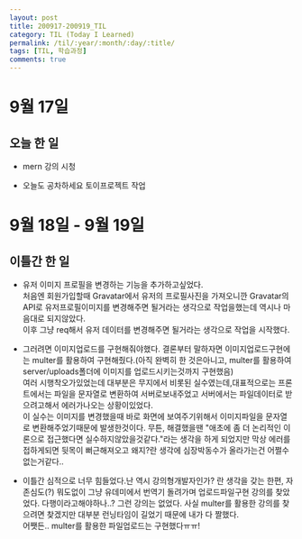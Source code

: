```yaml
---
layout: post
title: 200917-200919_TIL
category: TIL (Today I Learned)
permalink: /til/:year/:month/:day/:title/
tags: [TIL, 학습과정]
comments: true
---
```


# 9월 17일

## 오늘 한 일

- mern 강의 시청

- 오늘도 공차하세요 토이프로젝트 작업

# 9월 18일 - 9월 19일

## 이틀간 한 일

- 유저 이미지 프로필을 변경하는 기능을 추가하고싶었다.<br>
  처음엔 회원가입할때 Gravatar에서 유저의 프로필사진을 가져오니깐 Gravatar의API로 유저프로필이미지를 변경해주면 될거라는 생각으로 작업을했는데 역시나 마음대로 되지않았다.<br>
  이후 그냥 req해서 유저 데이터를 변경해주면 될거라는 생각으로 작업을 시작했다.<br>

- 그러려면 이미지업로드를 구현해줘야했다. 결론부터 말하자면 이미지업로드구현에는 multer를 활용하여 구현해줬다.(아직 완벽히 한 것은아니고, multer를 활용하여 server/uploads폴더에 이미지를 업로드시키는것까지 구현했음)<br>
  여러 시행착오가있었는데 대부분은 무지에서 비롯된 실수였는데,대표적으로는 프론트에서는 파일을 문자열로 변환하여 서버로보내주었고 서버에서는 파일데이터로 받으려고해서 에러가나오는 상황이있었다.<br>
  이 실수는 이미지를 변경했을때 바로 화면에 보여주기위해서 이미지파일을 문자열로 변환해주었기때문에 발생한것이다. 무튼, 해결했을땐 "애초에 좀 더 논리적인 이론으로 접근했다면 실수하지않았을것같다."라는 생각을 하게 되었지만 막상 에러를 접하게되면 뒷목이 뻐근해져오고 왜지?란 생각에 심장박동수가 올라가는건 어쩔수 없는거같다..

- 이틀간 심적으로 너무 힘들었다.난 역시 강의형개발자인가? 란 생각을 갖는 한편, 자존심도(?) 뭐도없이 그냥 유데미에서 번역기 돌려가며 업로드파일구현 강의를 찾았었다. 다행이라고해야하나..? 그런 강의는 없었다. 사실 multer를 활용한 강의를 찾으려면 찾겠지만 대부분 런닝타임이 길었기 때문에 내가 다 짤했다. <br>
  어쨋든.. multer를 활용한 파일업로드는 구현했다ㅠㅠ!
